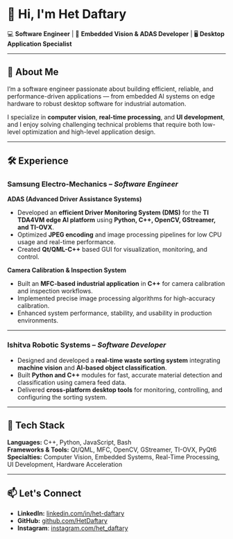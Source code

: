 # 👋 Hi, I'm Het Daftary  

💻 **Software Engineer** | 🚗 **Embedded Vision & ADAS Developer** | 🖥️ **Desktop Application Specialist**  

---

## 🚀 About Me  
I’m a software engineer passionate about building efficient, reliable, and performance-driven applications — from embedded AI systems on edge hardware to robust desktop software for industrial automation.  

I specialize in **computer vision**, **real-time processing**, and **UI development**, and I enjoy solving challenging technical problems that require both low-level optimization and high-level application design.

---

## 🛠️ Experience  

### **Samsung Electro-Mechanics** – *Software Engineer*  
**ADAS (Advanced Driver Assistance Systems)**  
- Developed an **efficient Driver Monitoring System (DMS)** for the **TI TDA4VM edge AI platform** using **Python, C++, OpenCV, GStreamer, and TI-OVX**.  
- Optimized **JPEG encoding** and image processing pipelines for low CPU usage and real-time performance.  
- Created **Qt/QML-C++** based GUI for visualization, monitoring, and control.  

**Camera Calibration & Inspection System**  
- Built an **MFC-based industrial application** in **C++** for camera calibration and inspection workflows.  
- Implemented precise image processing algorithms for high-accuracy calibration.  
- Enhanced system performance, stability, and usability in production environments.  

---

### **Ishitva Robotic Systems** – *Software Developer*  
- Designed and developed a **real-time waste sorting system** integrating **machine vision** and **AI-based object classification**.  
- Built **Python and C++** modules for fast, accurate material detection and classification using camera feed data.  
- Delivered **cross-platform desktop tools** for monitoring, controlling, and configuring the sorting system.  

---

## 🧰 Tech Stack  
**Languages:** C++, Python, JavaScript, Bash  
**Frameworks & Tools:** Qt/QML, MFC, OpenCV, GStreamer, TI-OVX, PyQt6  
**Specialties:** Computer Vision, Embedded Systems, Real-Time Processing, UI Development, Hardware Acceleration  

---

## 📫 Let's Connect  
- **LinkedIn:** [linkedin.com/in/het-daftary](https://linkedin.com/in/het-daftary)  
- **GitHub:** [github.com/HetDaftary](https://github.com/HetDaftary)  
- **Instagram**: [instagram.com/het_daftary](instagram.com/het_daftary)
